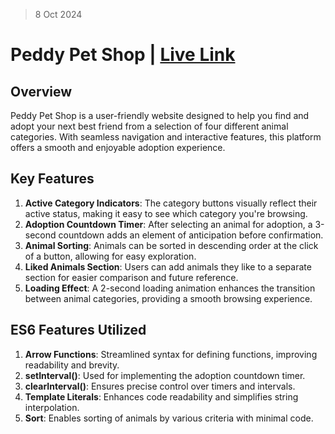 > 8 Oct 2024


# Peddy Pet Shop | [Live Link](www)

## Overview
Peddy Pet Shop is a user-friendly website designed to help you find and adopt your next best friend from a selection of four different animal categories. With seamless navigation and interactive features, this platform offers a smooth and enjoyable adoption experience.

## Key Features
1. **Active Category Indicators**: The category buttons visually reflect their active status, making it easy to see which category you're browsing.
2. **Adoption Countdown Timer**: After selecting an animal for adoption, a 3-second countdown adds an element of anticipation before confirmation.
3. **Animal Sorting**: Animals can be sorted in descending order at the click of a button, allowing for easy exploration.
4. **Liked Animals Section**: Users can add animals they like to a separate section for easier comparison and future reference.
5. **Loading Effect**: A 2-second loading animation enhances the transition between animal categories, providing a smooth browsing experience.

## ES6 Features Utilized
1. **Arrow Functions**: Streamlined syntax for defining functions, improving readability and brevity.
2. **setInterval()**: Used for implementing the adoption countdown timer.
3. **clearInterval()**: Ensures precise control over timers and intervals.
4. **Template Literals**: Enhances code readability and simplifies string interpolation.
5. **Sort**: Enables sorting of animals by various criteria with minimal code.
